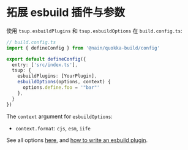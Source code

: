 # 拓展 esbuild 插件与参数

使用 `tsup.esbuildPlugins` 和 `tsup.esbuildOptions` 在 `build.config.ts`:

```ts
// build.config.ts
import { defineConfig } from '@nain/quokka-build/config'

export default defineConfig({
  entry: ['src/index.ts'],
  tsup: {
    esbuildPlugins: [YourPlugin],
    esbuildOptions(options, context) {
      options.define.foo = '"bar"'
    },
  }
})
```

The `context` argument for `esbuildOptions`:

- `context.format`: `cjs`, `esm`, `iife`

See all options [here](https://esbuild.github.io/api/#build-api), and [how to write an esbuild plugin](https://esbuild.github.io/plugins/#using-plugins).
